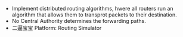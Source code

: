 - Implement distributed routing algorithms, hwere all routers run an algorithm that allows them to transprot packets to their destination.
- No Central Authority determines the forwarding paths.
- 二逼宝宝
Platform: Routing Simulator
